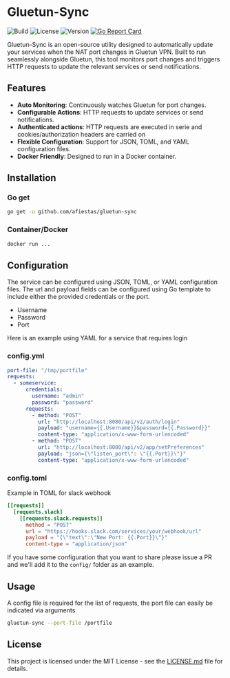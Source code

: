 # Gluetun-Sync

![Build](https://github.com/afiestas/gluetun-sync/actions/workflows/main.yml/badge.svg)
![License](https://img.shields.io/badge/license-MIT-blue)
![Version](https://img.shields.io/badge/version-1.0.0-orange)
[![Go Report Card](https://goreportcard.com/badge/github.com/afiestas/gluetun-sync)](https://goreportcard.com/report/github.com/afiestas/gluetun-sync)

Gluetun-Sync is an open-source utility designed to automatically update your services when the NAT port changes in Gluetun VPN.
Built to run seamlessly alongside Gluetun, this tool monitors port changes and triggers HTTP requests to update the relevant services or send notifications.

## Features

- **Auto Monitoring**: Continuously watches Gluetun for port changes.
- **Configurable Actions**: HTTP requests to update services or send notifications.
- **Authenticated actions**: HTTP requests are executed in serie and cookies/authorization headers are carried on
- **Flexible Configuration**: Support for JSON, TOML, and YAML configuration files.
- **Docker Friendly**: Designed to run in a Docker container.

## Installation
### Go get
```bash
go get -u github.com/afiestas/gluetun-sync
```

### Container/Docker
```bash
docker run ...
```


## Configuration

The service can be configured using JSON, TOML, or YAML configuration files.
The url and payload fields can be configured using Go template to include either
the provided credentials or the port.

- Username
- Password
- Port

Here is an example using YAML for a service that requires login

### config.yml
```yaml
port-file: "/tmp/portfile"
requests:
  - someservice:
      credentials:
        username: "admin"
        password: "password"
      requests:
        - method: "POST"
          url: "http://localhost:8080/api/v2/auth/login"
          payload: "username={{.Username}}&password={{.Password}}"
          content-type: "application/x-www-form-urlencoded"
        - method: "POST"
          url: "http://localhost:8080/api/v2/app/setPreferences"
          payload: "json={\"listen_port\": \"{{.Port}}\"}"
          content-type: "application/x-www-form-urlencoded"
```

### config.toml
Example in TOML for slack webhook
```toml
[[requests]]
  [requests.slack]
    [[requests.slack.requests]]
      method = "POST"
      url = "https://hooks.slack.com/services/your/webhook/url"
      payload = "{\"text\":\"New Port: {{.Port}}\"}"
      content-type = "application/json"
```

If you have some configuration that you want to share please issue a PR and we'll add it
to the `config/` folder as an example.

## Usage

A config file is required for the list of requests, the port file can easily be indicated
via arguments

```bash
gluetun-sync --port-file /portfile
```

## License

This project is licensed under the MIT License - see the [LICENSE.md](LICENSE.md) file for details.

